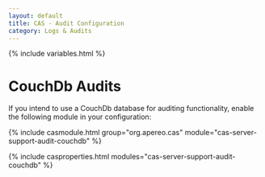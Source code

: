 ```yaml
---
layout: default
title: CAS - Audit Configuration
category: Logs & Audits
---
```

{% include variables.html %}

# CouchDb Audits

If you intend to use a CouchDb database for auditing functionality, enable the following module in your configuration:

{% include casmodule.html group="org.apereo.cas" module="cas-server-support-audit-couchdb" %}

{% include casproperties.html modules="cas-server-support-audit-couchdb" %}
